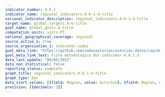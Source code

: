 ```yaml
---
indicator_number: 4.6.1
indicator_name: regional_indicators.4-6-1-d-title
national_indicator_description: regional_indicators.4-6-1-d-title
target_name: global_targets.4-6-title
goal_name: global_goals.4-title
computation_units: units.PT
national_geographical_coverage: regional
source_active_1: true
source_organisation_1: indicator.sadei
goal_meta_link: "https://github.com/sadeiasturias/asturias-datos/raw/develop/descargas/metodologia/4.6.1.d.pdf"
goal_meta_link_text: Ficha metodológica del indicador 4.6.1.d
data_last_update: "04/05/2023"
data_non_statistical: false
reporting_status: complete
graph_title: regional_indicators.4-6-1-d-title
graph_type: bar
data_start_values: [{field: Region, value: Asturias}, {field: Region, value: España}]
precision: [{decimals: 2}]
---
```


